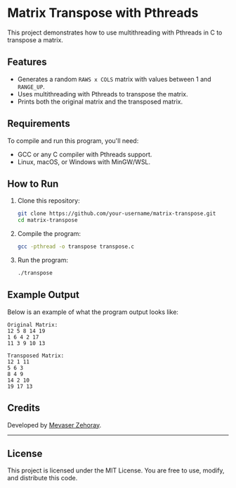 
# Matrix Transpose with Pthreads

This project demonstrates how to use multithreading with Pthreads in C to transpose a matrix.

## Features
- Generates a random `RAWS x COLS` matrix with values between 1 and `RANGE_UP`.
- Uses multithreading with Pthreads to transpose the matrix.
- Prints both the original matrix and the transposed matrix.

## Requirements
To compile and run this program, you'll need:
- GCC or any C compiler with Pthreads support.
- Linux, macOS, or Windows with MinGW/WSL.

## How to Run
1. Clone this repository:
   ```bash
   git clone https://github.com/your-username/matrix-transpose.git
   cd matrix-transpose
   ```

2. Compile the program:
   ```bash
   gcc -pthread -o transpose transpose.c
   ```

3. Run the program:
   ```bash
   ./transpose
   ```

## Example Output
Below is an example of what the program output looks like:

```
Original Matrix:
12 5 8 14 19
1 6 4 2 17
11 3 9 10 13

Transposed Matrix:
12 1 11
5 6 3
8 4 9
14 2 10
19 17 13
```

## Credits
Developed by [Mevaser Zehoray](https://github.com/your-username).

---

## License
This project is licensed under the MIT License. You are free to use, modify, and distribute this code.
